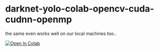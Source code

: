 # darknet-yolo-colab-opencv-cuda-cudnn-openmp

the same even works well on our local machines too..

[![Open In Colab](https://colab.research.google.com/assets/colab-badge.svg)](https://colab.research.google.com/drive/1FM6fL6CbDHqKJHYf__GZvUscEcO92pEU?usp=sharing)
